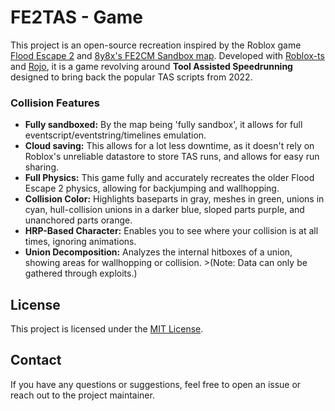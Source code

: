 # FE2TAS - Game

This project is an open-source recreation inspired by the Roblox game [Flood Escape 2](https://www.roblox.com/games/586645082/Flood-Escape-2) and [8y8x's FE2CM Sandbox map](https://youtu.be/pTBZKNg4k8g). Developed with [Roblox-ts](https://roblox-ts.com/) and [Rojo](https://rojo.space/), it is a game revolving around **Tool Assisted Speedrunning** designed to bring back the popular TAS scripts from 2022.

### Collision Features
- **Fully sandboxed:** By the map being 'fully sandbox', it allows for full eventscript/eventstring/timelines emulation.
- **Cloud saving:** This allows for a lot less downtime, as it doesn't rely on Roblox's unreliable datastore to store TAS runs, and allows for easy run sharing.
- **Full Physics:** This game fully and accurately recreates the older Flood Escape 2 physics, allowing for backjumping and wallhopping.
- **Collision Color:** Highlights baseparts in gray, meshes in green, unions in cyan, hull-collision unions in a darker blue, sloped parts purple, and unanchored parts orange.
- **HRP-Based Character:** Enables you to see where your collision is at all times, ignoring animations.
- **Union Decomposition:** Analyzes the internal hitboxes of a union, showing areas for wallhopping or collision. >(Note: Data can only be gathered through exploits.)

## License
This project is licensed under the [MIT License](LICENSE).

## Contact
If you have any questions or suggestions, feel free to open an issue or reach out to the project maintainer.
